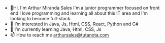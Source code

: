 - 👋Hi, I'm Arthur Miranda Sales I'm a junior programmer focused on front end I love programming and learning all about this IT area and I'm looking to become full-stack.
- 👀 I’m interested in Java, Js, Html, CSS, React, Python and C#
- 🌱 I’m currently learning Java, Html, CSS, Js
- 📫 How to reach me arthursales@tutanota.com

<!---
MirandaSls/MirandaSls is a ✨ special ✨ repository because its `README.md` (this file) appears on your GitHub profile.
You can click the Preview link to take a look at your changes.
--->
